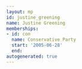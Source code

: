 ```yaml
---
layout: mp
id: justine_greening
name: Justine Greening
memberships:
- id: con
  name: Conservative Party
  start: '2005-06-28'
  end: 
autogenerated: true
---
```

